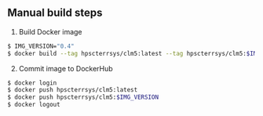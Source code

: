 ## Manual build steps

1. Build Docker image

```sh
$ IMG_VERSION="0.4"
$ docker build --tag hpscterrsys/clm5:latest --tag hpscterrsys/clm5:$IMG_VERSION .
```

2. Commit image to DockerHub

```sh
$ docker login
$ docker push hpscterrsys/clm5:latest
$ docker push hpscterrsys/clm5:$IMG_VERSION
$ docker logout
```
